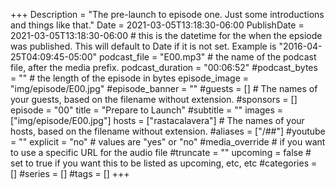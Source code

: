 +++
Description = "The pre-launch to episode one. Just some introductions and things like that."
Date = 2021-03-05T13:18:30-06:00
PublishDate = 2021-03-05T13:18:30-06:00 # this is the datetime for the when the epsiode was published. This will default to Date if it is not set. Example is "2016-04-25T04:09:45-05:00"
podcast_file = "E00.mp3" # the name of the podcast file, after the media prefix.
podcast_duration = "00:06:52"
#podcast_bytes = "" # the length of the episode in bytes
episode_image = "img/episode/E00.jpg"
#episode_banner = ""
#guests = [] # The names of your guests, based on the filename without extension.
#sponsors = []
episode = "00"
title = "Prepare to Launch"
#subtitle = ""
images = ["img/episode/E00.jpg"]
hosts = ["rastacalavera"] # The names of your hosts, based on the filename without extension.
#aliases = ["/##"]
#youtube = ""
explicit = "no" # values are "yes" or "no"
#media_override # if you want to use a specific URL for the audio file
#truncate = ""
upcoming = false # set to true if you want this to be listed as upcoming, etc, etc
#categories = []
#series = []
#tags = []
+++
